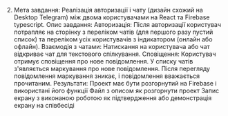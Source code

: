 2. Мета завдання: Реалізація авторизації і  чату (дизайн схожий на Desktop Telegram) між двома користувачами на React та Firebase typescript.
Опис завдання:
Авторизація: Після авторизації користувач потрапляє на сторінку з переліком чатів (для першого разу пустий список) та переліком усіх користувачів з індикатором (онлайн або офлайн).
Взаємодія з чатами: Натискання на користувача або чат відкриває чат для текстового спілкування.
Сповіщення: Користувач отримує сповіщення про нове повідомлення. У списку чатів з'являється маркування про нове повідомлення. Після перегляду повідомлення маркування зникає, і повідомлення вважається прочитаним.
Результати:
Проект має бути розгорнутий на Firebase і використані його функції
Файл з описом як розгорнути проект
Запис екрану з виконаною роботою як підтвердження або демонстрація екрану на співбесіді